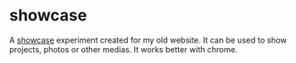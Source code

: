 # showcase
A [showcase](http://aDeveloperCase.github.io/project-showcase/) experiment created for my old website.
It can be used to show projects, photos or other medias.
It works better with chrome.
